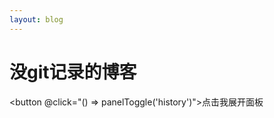 ```yaml
---
layout: blog
---
```


<script setup>
import { storeToRefs } from 'pinia';
import { useVPJLayout } from '../.vitepress/theme/composables/useVPJLayout';


const store = useVPJLayout();
const { panelToggle } = store;
</script>

# 没git记录的博客

<button @click="() => panelToggle('history')">点击我展开面板</button>